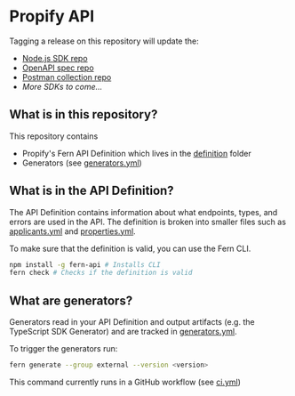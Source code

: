 # Propify API

Tagging a release on this repository will update the:

- [Node.js SDK repo](https://github.com/fern-propify/propify-node)
- [OpenAPI spec repo](https://github.com/fern-propify/propify-openapi)
- [Postman collection repo](https://github.com/fern-propify/propify-postman)
- _More SDKs to come..._

## What is in this repository?

This repository contains

- Propify's Fern API Definition which lives in the [definition](./fern/api/definition/) folder
- Generators (see [generators.yml](./fern/api/generators.yml))

## What is in the API Definition?

The API Definition contains information about what endpoints, types, and errors are used in the API. The definition is broken into smaller files such as [applicants.yml](fern/api/definition/applicants.yml) and [properties.yml](fern/api/definition/properties.yml).

To make sure that the definition is valid, you can use the Fern CLI.

```bash
npm install -g fern-api # Installs CLI
fern check # Checks if the definition is valid
```

## What are generators?

Generators read in your API Definition and output artifacts (e.g. the TypeScript SDK Generator) and are tracked in [generators.yml](./fern/api/generators.yml).

To trigger the generators run:

```bash
fern generate --group external --version <version>
```

This command currently runs in a GitHub workflow (see [ci.yml](.github/workflows/ci.yml#L32))
